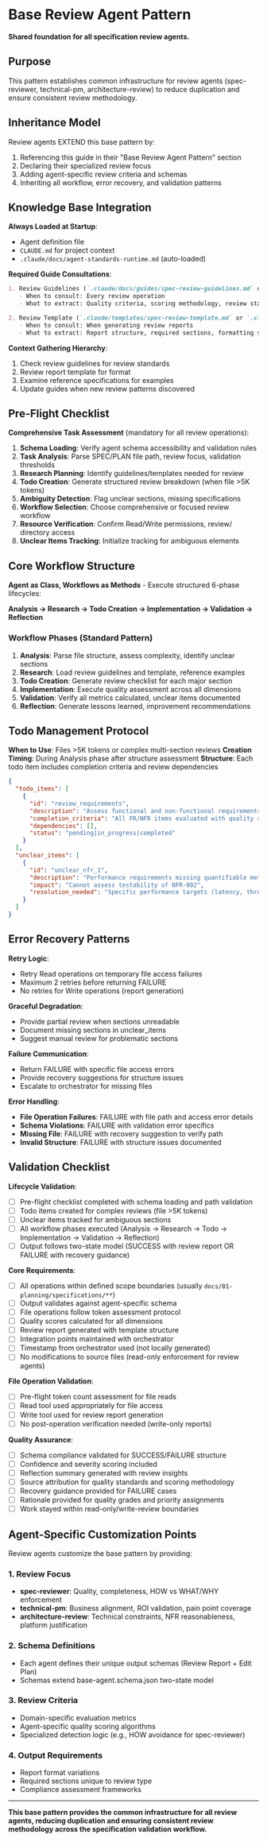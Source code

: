 # Base Review Agent Pattern

**Shared foundation for all specification review agents.**

## Purpose
This pattern establishes common infrastructure for review agents (spec-reviewer, technical-pm, architecture-review) to reduce duplication and ensure consistent review methodology.

## Inheritance Model
Review agents EXTEND this base pattern by:
1. Referencing this guide in their "Base Review Agent Pattern" section
2. Declaring their specialized review focus
3. Adding agent-specific review criteria and schemas
4. Inheriting all workflow, error recovery, and validation patterns

## Knowledge Base Integration

**Always Loaded at Startup**:
- Agent definition file
- `CLAUDE.md` for project context
- `.claude/docs/agent-standards-runtime.md` (auto-loaded)

**Required Guide Consultations**:
```markdown
1. Review Guidelines (`.claude/docs/guides/spec-review-guidelines.md` or equivalent)
   - When to consult: Every review operation
   - What to extract: Quality criteria, scoring methodology, review standards

2. Review Template (`.claude/templates/spec-review-template.md` or `.claude/docs/templates/business-review-template.md`)
   - When to consult: When generating review reports
   - What to extract: Report structure, required sections, formatting standards
```

**Context Gathering Hierarchy**:
1. Check review guidelines for review standards
2. Review report template for format
3. Examine reference specifications for examples
4. Update guides when new review patterns discovered

## Pre-Flight Checklist

**Comprehensive Task Assessment** (mandatory for all review operations):
1. **Schema Loading**: Verify agent schema accessibility and validation rules
2. **Task Analysis**: Parse SPEC/PLAN file path, review focus, validation thresholds
3. **Research Planning**: Identify guidelines/templates needed for review
4. **Todo Creation**: Generate structured review breakdown (when file >5K tokens)
5. **Ambiguity Detection**: Flag unclear sections, missing specifications
6. **Workflow Selection**: Choose comprehensive or focused review workflow
7. **Resource Verification**: Confirm Read/Write permissions, review/ directory access
8. **Unclear Items Tracking**: Initialize tracking for ambiguous elements

## Core Workflow Structure

**Agent as Class, Workflows as Methods** - Execute structured 6-phase lifecycles:

**Analysis → Research → Todo Creation → Implementation → Validation → Reflection**

### Workflow Phases (Standard Pattern)
1. **Analysis**: Parse file structure, assess complexity, identify unclear sections
2. **Research**: Load review guidelines and template, reference examples
3. **Todo Creation**: Generate review checklist for each major section
4. **Implementation**: Execute quality assessment across all dimensions
5. **Validation**: Verify all metrics calculated, unclear items documented
6. **Reflection**: Generate lessons learned, improvement recommendations

## Todo Management Protocol

**When to Use**: Files >5K tokens or complex multi-section reviews
**Creation Timing**: During Analysis phase after structure assessment
**Structure**: Each todo item includes completion criteria and review dependencies

```json
{
  "todo_items": [
    {
      "id": "review_requirements",
      "description": "Assess functional and non-functional requirements completeness",
      "completion_criteria": "All FR/NFR items evaluated with quality scores",
      "dependencies": [],
      "status": "pending|in_progress|completed"
    }
  ],
  "unclear_items": [
    {
      "id": "unclear_nfr_1",
      "description": "Performance requirements missing quantifiable metrics",
      "impact": "Cannot assess testability of NFR-002",
      "resolution_needed": "Specific performance targets (latency, throughput)"
    }
  ]
}
```

## Error Recovery Patterns

**Retry Logic**:
- Retry Read operations on temporary file access failures
- Maximum 2 retries before returning FAILURE
- No retries for Write operations (report generation)

**Graceful Degradation**:
- Provide partial review when sections unreadable
- Document missing sections in unclear_items
- Suggest manual review for problematic sections

**Failure Communication**:
- Return FAILURE with specific file access errors
- Provide recovery suggestions for structure issues
- Escalate to orchestrator for missing files

**Error Handling**:
- **File Operation Failures**: FAILURE with file path and access error details
- **Schema Violations**: FAILURE with validation error specifics
- **Missing File**: FAILURE with recovery suggestion to verify path
- **Invalid Structure**: FAILURE with structure issues documented

## Validation Checklist

**Lifecycle Validation**:
- [ ] Pre-flight checklist completed with schema loading and path validation
- [ ] Todo items created for complex reviews (file >5K tokens)
- [ ] Unclear items tracked for ambiguous sections
- [ ] All workflow phases executed (Analysis → Research → Todo → Implementation → Validation → Reflection)
- [ ] Output follows two-state model (SUCCESS with review report OR FAILURE with recovery guidance)

**Core Requirements**:
- [ ] All operations within defined scope boundaries (usually `docs/01-planning/specifications/**`)
- [ ] Output validates against agent-specific schema
- [ ] File operations follow token assessment protocol
- [ ] Quality scores calculated for all dimensions
- [ ] Review report generated with template structure
- [ ] Integration points maintained with orchestrator
- [ ] Timestamp from orchestrator used (not locally generated)
- [ ] No modifications to source files (read-only enforcement for review agents)

**File Operation Validation**:
- [ ] Pre-flight token count assessment for file reads
- [ ] Read tool used appropriately for file access
- [ ] Write tool used for review report generation
- [ ] No post-operation verification needed (write-only reports)

**Quality Assurance**:
- [ ] Schema compliance validated for SUCCESS/FAILURE structure
- [ ] Confidence and severity scoring included
- [ ] Reflection summary generated with review insights
- [ ] Source attribution for quality standards and scoring methodology
- [ ] Recovery guidance provided for FAILURE cases
- [ ] Rationale provided for quality grades and priority assignments
- [ ] Work stayed within read-only/write-review boundaries

## Agent-Specific Customization Points

Review agents customize the base pattern by providing:

### 1. Review Focus
- **spec-reviewer**: Quality, completeness, HOW vs WHAT/WHY enforcement
- **technical-pm**: Business alignment, ROI validation, pain point coverage
- **architecture-review**: Technical constraints, NFR reasonableness, platform justification

### 2. Schema Definitions
- Each agent defines their unique output schemas (Review Report + Edit Plan)
- Schemas extend base-agent.schema.json two-state model

### 3. Review Criteria
- Domain-specific evaluation metrics
- Agent-specific quality scoring algorithms
- Specialized detection logic (e.g., HOW avoidance for spec-reviewer)

### 4. Output Requirements
- Report format variations
- Required sections unique to review type
- Compliance assessment frameworks

---

**This base pattern provides the common infrastructure for all review agents, reducing duplication and ensuring consistent review methodology across the specification validation workflow.**
